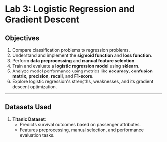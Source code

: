 # Lab 3: Logistic Regression and Gradient Descent

## Objectives
1. Compare classification problems to regression problems.
2. Understand and implement the **sigmoid function** and **loss function**.
3. Perform **data preprocessing** and **manual feature selection**.
4. Train and evaluate a **logistic regression model** using **sklearn**.
5. Analyze model performance using metrics like **accuracy**, **confusion matrix**, **precision**, **recall**, and **F1-score**.
6. Explore logistic regression's strengths, weaknesses, and its gradient descent optimization.

---

## Datasets Used
1. **Titanic Dataset**:
   - Predicts survival outcomes based on passenger attributes.
   - Features preprocessing, manual selection, and performance evaluation tasks.
